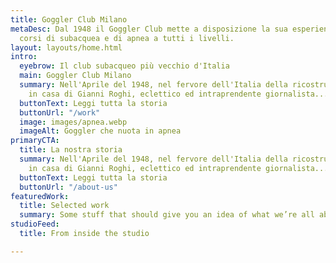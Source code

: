 ```yaml
---
title: Goggler Club Milano
metaDesc: Dal 1948 il Goggler Club mette a disposizione la sua esperienza offrendo
  corsi di subacquea e di apnea a tutti i livelli.
layout: layouts/home.html
intro:
  eyebrow: Il club subacqueo più vecchio d'Italia
  main: Goggler Club Milano
  summary: Nell'Aprile del 1948, nel fervore dell'Italia della ricostruzione, a Milano
    in casa di Gianni Roghi, eclettico ed intraprendente giornalista...
  buttonText: Leggi tutta la storia
  buttonUrl: "/work"
  image: images/apnea.webp
  imageAlt: Goggler che nuota in apnea
primaryCTA:
  title: La nostra storia
  summary: Nell'Aprile del 1948, nel fervore dell'Italia della ricostruzione, a Milano
    in casa di Gianni Roghi, eclettico ed intraprendente giornalista...
  buttonText: Leggi tutta la storia
  buttonUrl: "/about-us"
featuredWork:
  title: Selected work
  summary: Some stuff that should give you an idea of what we’re all about.
studioFeed:
  title: From inside the studio

---
```

